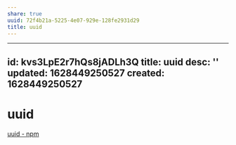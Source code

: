 ```yaml
---
share: true
uuid: 72f4b21a-5225-4e07-929e-128fe2931d29
title: uuid
---
```

---
id: kvs3LpE2r7hQs8jADLh3Q
title: uuid
desc: ''
updated: 1628449250527
created: 1628449250527
---
# uuid
[uuid - npm](https://www.npmjs.com/package/uuid)

